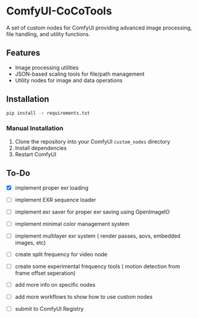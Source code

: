 # ComfyUI-CoCoTools

A set of custom nodes for ComfyUI providing advanced image processing, file handling, and utility functions.

## Features
- Image processing utilities  
- JSON-based scaling tools for file/path management
- Utility nodes for image and data operations


## Installation
```bash
pip install -r requirements.txt
```

### Manual Installation
1. Clone the repository into your ComfyUI `custom_nodes` directory
2. Install dependencies
3. Restart ComfyUI




## To-Do
- [x] implement proper exr loading
- [ ] implement EXR sequence loader
- [ ] implement exr saver for proper exr saving using OpenImageIO
- [ ] implement minimal color management system
- [ ] implement multilayer exr system ( render passes, aovs, embedded images, etc)
- [ ] create split frequency for video node
- [ ] create some experimental frequency tools ( motion detection from frame offset seperation)
- [ ] add more info on specific nodes
- [ ] add more workflows to show how to use custom nodes

- [ ] submit to ComfyUI Registry